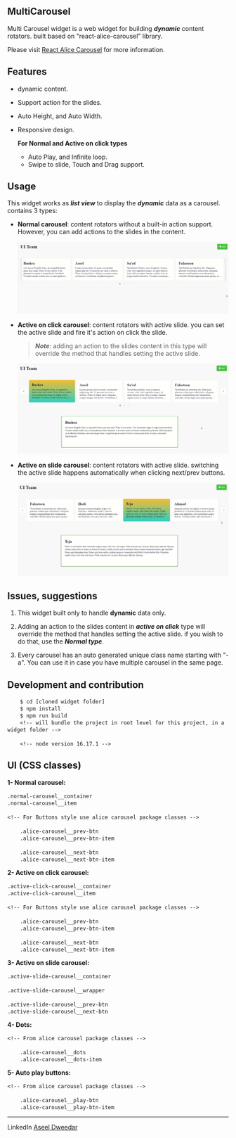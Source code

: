 ## MultiCarousel

Multi Carousel widget is a web widget for building ***dynamic*** content rotators. built based on "react-alice-carousel" library.

Please visit [React Alice Carousel](https://www.npmjs.com/package/react-alice-carousel) for more information.

## Features

* dynamic content.
* Support action for the slides.
* Auto Height, and Auto Width.
* Responsive design.

  **For Normal and Active on click types**
  * Auto Play, and Infinite loop.
  * Swipe to slide, Touch and Drag support.

## Usage

This widget works as ***list view*** to display the ***dynamic*** data as a carousel. contains 3 types:

* **Normal carousel**: content rotators without a built-in action support. However, you can add actions to the slides in the content.

    ![normal](./src/assets/normal.gif)
  
* **Active on click carousel**: content rotators with active slide. you can set the active slide and fire it's action on click the slide.
    > ***Note***: adding an action to the slides content in this type will override the method that handles setting the active slide.

    ![active-click](./src/assets/active-click.gif)

* **Active on slide carousel**: content rotators with active slide. switching the active slide happens automatically when clicking next/prev buttons.

    ![active-slide](./src/assets/active-slide.gif)

## Issues, suggestions
1. This widget built only to handle **dynamic** data only.
 
2. Adding an action to the slides content in ***active on click*** type will override the method that handles setting the active slide. if you wish to do that, use the ***Normal type***.
 
3. Every carousel has an auto generated unique class name starting with "-a". You can use it in case you have multiple carousel in the same page.
## Development and contribution

```
    $ cd [cloned widget folder]
    $ npm install
    $ npm run build
    <!-- will bundle the project in root level for this project, in a widget folder -->

    <!-- node version 16.17.1 -->
```

## UI (CSS classes)


**1- Normal carousel:**
```
.normal-carousel__container
.normal-carousel__item

<!-- For Buttons style use alice carousel package classes -->

    .alice-carousel__prev-btn
    .alice-carousel__prev-btn-item

    .alice-carousel__next-btn
    .alice-carousel__next-btn-item
```
**2- Active on click carousel:**
```
.active-click-carousel__container
.active-click-carousel__item

<!-- For Buttons style use alice carousel package classes -->

    .alice-carousel__prev-btn
    .alice-carousel__prev-btn-item

    .alice-carousel__next-btn
    .alice-carousel__next-btn-item
```
**3- Active on slide carousel:**
```
.active-slide-carousel__container

.active-slide-carousel__wrapper

.active-slide-carousel__prev-btn
.active-slide-carousel__next-btn
```
**4- Dots:**
```
<!-- From alice carousel package classes -->

    .alice-carousel__dots
    .alice-carousel__dots-item
```
**5- Auto play buttons:**
```
<!-- From alice carousel package classes -->

    .alice-carousel__play-btn
    .alice-carousel__play-btn-item
```

***************
 LinkedIn [Aseel Dweedar](https://www.linkedin.com/in/aseel-dweedar)